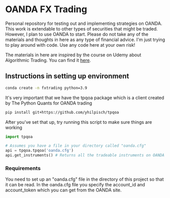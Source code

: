 # OANDA FX Trading
Personal repository for testing out and implementing strategies on OANDA. This work is extendable to other types of securities that might be traded. However, I plan to use OANDA to start. Please do not take any of the materials and thoughts in here as any type of financial advice. I'm just trying to play around with code. Use any code here at your own risk!

The materials in here are inspired by the course on Udemy about Algorithmic Trading. You can find it [here](https://www.udemy.com/course/algorithmic-trading-with-python-and-machine-learning/). 

## Instructions in setting up environment
```bash
conda create -n fxtrading python=3.9
```
It's very important that we have the tpqoa package which is a client created by The Python Quants for OANDA trading
```bash
pip install git+https://github.com/yhilpisch/tpqoa
```

After you've set that up, try running this script to make sure things are working
```python
import tpqoa 

# Assumes you have a file in your directory called "oanda.cfg"
api = tpqoa.tpqoa('oanda.cfg')
api.get_instruments() # Returns all the tradeable instruments on OANDA
```

### Requirements

You need to set up an "oanda.cfg" file in the directory of this project so that it can be read.
In the oanda.cfg file you specify the account_id and account_token which you can get from the OANDA site. 
